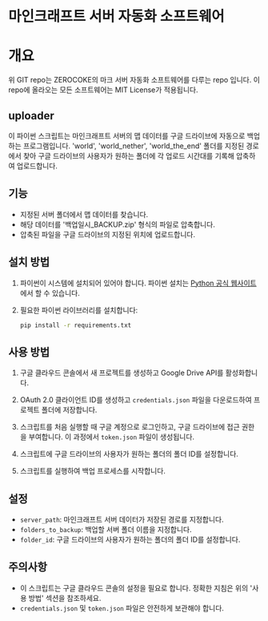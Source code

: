 # 마인크래프트 서버 자동화 소프트웨어

# 개요

위 GIT repo는 ZEROCOKE의 마크 서버 자동화 소프트웨어를 다루는 repo 입니다.
이 repo에 올라오는 모든 소프트웨어는 MIT License가 적용됩니다.

## uploader

이 파이썬 스크립트는 마인크래프트 서버의 맵 데이터를 구글 드라이브에 자동으로 백업하는 프로그램입니다. 'world', 'world_nether', 'world_the_end' 폴더를 지정된 경로에서 찾아 구글 드라이브의 사용자가 원하는 폴더에 각 업로드 시간대를 기록해 압축하여 업로드합니다.

## 기능

- 지정된 서버 폴더에서 맵 데이터를 찾습니다.
- 해당 데이터를 '백업일시_BACKUP.zip' 형식의 파일로 압축합니다.
- 압축된 파일을 구글 드라이브의 지정된 위치에 업로드합니다.

## 설치 방법

1. 파이썬이 시스템에 설치되어 있어야 합니다. 파이썬 설치는 [Python 공식 웹사이트](https://www.python.org/downloads/)에서 할 수 있습니다.

2. 필요한 파이썬 라이브러리를 설치합니다:
    ```bash
    pip install -r requirements.txt
    ```

## 사용 방법

1. 구글 클라우드 콘솔에서 새 프로젝트를 생성하고 Google Drive API를 활성화합니다.

2. OAuth 2.0 클라이언트 ID를 생성하고 `credentials.json` 파일을 다운로드하여 프로젝트 폴더에 저장합니다.

3. 스크립트를 처음 실행할 때 구글 계정으로 로그인하고, 구글 드라이브에 접근 권한을 부여합니다. 이 과정에서 `token.json` 파일이 생성됩니다.

4. 스크립트에 구글 드라이브의 사용자가 원하는 폴더의 폴더 ID를 설정합니다.

5. 스크립트를 실행하여 백업 프로세스를 시작합니다.

## 설정

- `server_path`: 마인크래프트 서버 데이터가 저장된 경로를 지정합니다.
- `folders_to_backup`: 백업할 서버 폴더 이름을 지정합니다.
- `folder_id`: 구글 드라이브의 사용자가 원하는 폴더의 폴더 ID를 설정합니다.

## 주의사항

- 이 스크립트는 구글 클라우드 콘솔의 설정을 필요로 합니다. 정확한 지침은 위의 '사용 방법' 섹션을 참조하세요.
- `credentials.json` 및 `token.json` 파일은 안전하게 보관해야 합니다.
